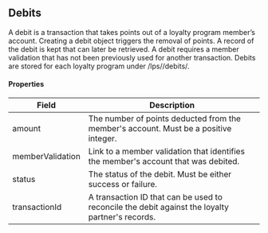 ## Debits

A debit is a transaction that takes points out of a loyalty program member’s account. Creating a debit object triggers the removal of points. A record of the debit is kept that can later be retrieved. A debit requires a member validation that has not been previously used for another transaction. Debits are stored for each loyalty program under /lps/<lp-id>/debits/.

#### Properties

<table>
    <thead>
        <tr>
            <th>Field</th>
            <th>Description</th>
        </tr>
    </thead>
    <tbody>
        <tr>
            <td>amount</td>
            <td>The number of points deducted from the member's account. Must be a positive integer.</td>
        </tr>
        <tr>
            <td>memberValidation</td>
            <td>Link to a member validation that identifies the member's account that was debited.</td>
        </tr>
        <tr>
            <td>status</td>
            <td>The status of the debit. Must be either success or failure.</td>
        </tr>
        <tr>
            <td>transactionId</td>
            <td>A transaction ID that can be used to reconcile the debit against the loyalty partner's records.</td>
        </tr>
    </tbody>
</table>
